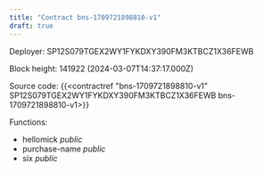 ```yaml
---
title: "Contract bns-1709721898810-v1"
draft: true
---
```

Deployer: SP12S079TGEX2WY1FYKDXY390FM3KTBCZ1X36FEWB


 



Block height: 141922 (2024-03-07T14:37:17.000Z)

Source code: {{<contractref "bns-1709721898810-v1" SP12S079TGEX2WY1FYKDXY390FM3KTBCZ1X36FEWB bns-1709721898810-v1>}}

Functions:

* hellomick _public_
* purchase-name _public_
* six _public_
